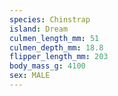 ```yaml
---
species: Chinstrap
island: Dream
culmen_length_mm: 51
culmen_depth_mm: 18.8
flipper_length_mm: 203
body_mass_g: 4100
sex: MALE
---
```

